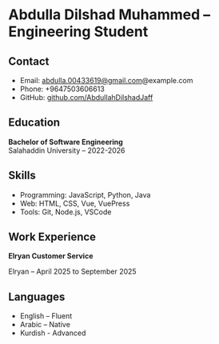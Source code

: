 # Abdulla Dilshad Muhammed – Engineering Student

## Contact
- Email: abdulla.00433619@gmail.com@example.com
- Phone: +9647503606613
- GitHub: [github.com/AbdullahDilshadJaff](https://github.com/AbdullahDilshadJaff)

## Education
**Bachelor of Software Engineering**  
Salahaddin University – 2022-2026

## Skills
- Programming: JavaScript, Python, Java
- Web: HTML, CSS, Vue, VuePress
- Tools: Git, Node.js, VSCode

## Work Experience
**Elryan Customer Service**

Elryan – April 2025 to September 2025  


## Languages
- English – Fluent  
- Arabic – Native 
- Kurdish - Advanced 

